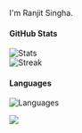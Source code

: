 I'm Ranjit Singha.

#### GitHub Stats
![Stats](https://github-readme-stats.vercel.app/api?username=ranjitsingha&show_icons=true&icon_color=D32F2F&theme=dark&title_color=D32F2F)  
![Streak](https://streak-stats.demolab.com/?user=ranjitsingha&theme=dark)

#### Languages
![Languages](https://github-readme-stats.vercel.app/api/top-langs/?username=ranjitsingha&title_color=f44336&theme=dark&langs_count=3&hide=javascript,html,roff,assembly,objective-c,xsslt)

![](https://komarev.com/ghpvc/?username=ranjitsingha&color=2196f3)